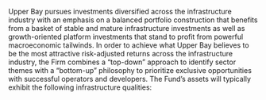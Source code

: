 Upper Bay pursues investments diversified across the infrastructure industry with an emphasis on a balanced portfolio construction that benefits from a basket of stable and mature infrastructure investments as well as growth-oriented platform investments that stand to profit from powerful macroeconomic tailwinds. In order to achieve what Upper Bay believes to be the most attractive risk-adjusted returns across the infrastructure industry, the Firm combines a “top-down” approach to identify sector themes with a “bottom-up” philosophy to prioritize exclusive opportunities with successful operators and developers. The Fund’s assets will typically exhibit the following infrastructure qualities:
